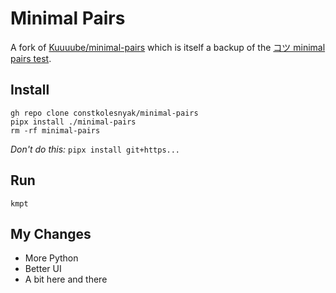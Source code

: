 # Minimal Pairs

A fork of [Kuuuube/minimal-pairs](https://github.com/Kuuuube/minimal-pairs)
which is itself a backup of the [コツ minimal pairs test](https://kotu.io/tests/pitchAccent/perception/minimalPairs).

## Install

    gh repo clone constkolesnyak/minimal-pairs
    pipx install ./minimal-pairs
    rm -rf minimal-pairs

_Don't do this:_ `pipx install git+https...`

## Run

    kmpt

## My Changes

- More Python
- Better UI
- A bit here and there
